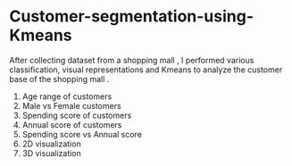 # Customer-segmentation-using-Kmeans
After collecting dataset from a shopping mall , I performed various classification, visual representations and Kmeans to analyze the customer base of the shopping mall . 
1. Age range of customers
2. Male vs Female customers
3. Spending score of customers
4. Annual score of customers
5. Spending score vs Annual score
6. 2D visualization
7. 3D visualization
